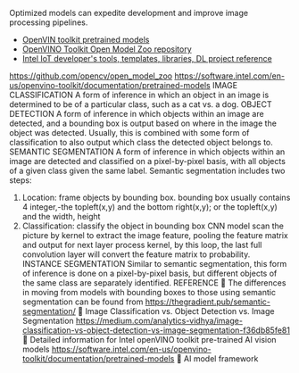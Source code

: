 Optimized models can expedite development and improve image processing pipelines.  
* [OpenVIN toolkit pretrained models](https://software.intel.com/en-us/openvino-toolkit/documentation/pretrained-models)    
* [OpenVINO Toolkit Open Model Zoo repository](https://github.com/opencv/open_model_zoo)  
* [Intel IoT developer's tools, templates, libraries, DL project reference](https://devmesh.intel.com/topics/31)  

https://github.com/opencv/open_model_zoo
https://software.intel.com/en-us/openvino-toolkit/documentation/pretrained-models
IMAGE CLASSIFICATION
A form of inference in which an object in an image is determined to be of a particular class, such as a cat vs. a dog.
OBJECT DETECTION
A form of inference in which objects within an image are detected, and a bounding box is output based on where in the image the object was detected. Usually, this is combined with some form of classification to also output which class the detected object belongs to.
SEMANTIC SEGMENTATION
A form of inference in which objects within an image are detected and classified on a pixel-by-pixel basis, with all objects of a given class given the same label.
Semantic segmentation includes two steps:
1)	Location: frame objects by bounding box. bounding box usually contains 4 integer,-the topleft(x,y) and the bottom right(x,y); or the topleft(x,y) and the width, height
2)	Classification: classify the object in bounding box
CNN model scan the picture by kernel to extract the image feature, pooling the feature matrix and output for next layer process kernel, by this loop, the last full convolution layer will convert the feature matrix to probability.
INSTANCE SEGMENTATION
Similar to semantic segmentation, this form of inference is done on a pixel-by-pixel basis, but different objects of the same class are separately identified.
REFERENCE
	The differences in moving from models with bounding boxes to those using semantic segmentation can be found from 
https://thegradient.pub/semantic-segmentation/
	Image Classification vs. Object Detection vs. Image Segmentation 
https://medium.com/analytics-vidhya/image-classification-vs-object-detection-vs-image-segmentation-f36db85fe81
	Detailed information for Intel openVINO toolkit pre-trained AI vision models 
https://software.intel.com/en-us/openvino-toolkit/documentation/pretrained-models
	AI model framework

